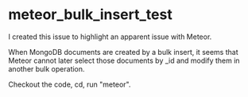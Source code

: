 # meteor_bulk_insert_test

I created this issue to highlight an apparent issue with Meteor.

When MongoDB documents are created by a bulk insert, it seems that Meteor cannot later select those documents by _id and modify them in another bulk operation.

Checkout the code, cd, run "meteor".
